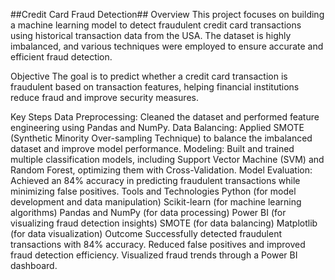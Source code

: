 ##Credit Card Fraud Detection##
Overview
This project focuses on building a machine learning model to detect fraudulent credit card transactions using historical transaction data from the USA. The dataset is highly imbalanced, and various techniques were employed to ensure accurate and efficient fraud detection.

Objective
The goal is to predict whether a credit card transaction is fraudulent based on transaction features, helping financial institutions reduce fraud and improve security measures.

Key Steps
Data Preprocessing: Cleaned the dataset and performed feature engineering using Pandas and NumPy.
Data Balancing: Applied SMOTE (Synthetic Minority Over-sampling Technique) to balance the imbalanced dataset and improve model performance.
Modeling: Built and trained multiple classification models, including Support Vector Machine (SVM) and Random Forest, optimizing them with Cross-Validation.
Model Evaluation: Achieved an 84% accuracy in predicting fraudulent transactions while minimizing false positives.
Tools and Technologies
Python (for model development and data manipulation)
Scikit-learn (for machine learning algorithms)
Pandas and NumPy (for data processing)
Power BI (for visualizing fraud detection insights)
SMOTE (for data balancing)
Matplotlib (for data visualization)
Outcome
Successfully detected fraudulent transactions with 84% accuracy.
Reduced false positives and improved fraud detection efficiency.
Visualized fraud trends through a Power BI dashboard.
